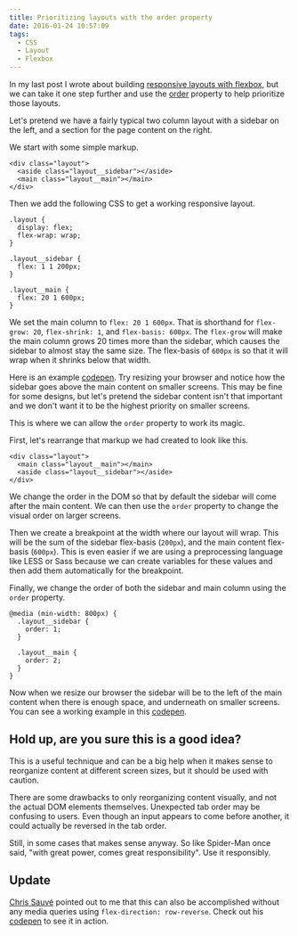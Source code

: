 ```yaml
---
title: Prioritizing layouts with the order property
date: 2016-01-24 10:57:09
tags:
  - CSS
  - Layout
  - Flexbox
---
```


In my last post I wrote about building [responsive layouts with flexbox](/2016/01/responsive-layouts-with-flexbox/), but we can take it one step further and use the [order](https://developer.mozilla.org/en-US/docs/Web/CSS/order) property to help prioritize those layouts.

Let's pretend we have a fairly typical two column layout with a sidebar on the left, and a section for the page content on the right.

We start with some simple markup.

```language-markup
<div class="layout">
  <aside class="layout__sidebar"></aside>
  <main class="layout__main"></main>
</div>
```

Then we add the following CSS to get a working responsive layout.

```language-css
.layout {
  display: flex;
  flex-wrap: wrap;
}

.layout__sidebar {
  flex: 1 1 200px;
}

.layout__main {
  flex: 20 1 600px;
}
```

We set the main column to `flex: 20 1 600px`. That is shorthand for `flex-grow: 20`, `flex-shrink: 1`, and `flex-basis: 600px`. The `flex-grow` will make the main column grows 20 times more than the sidebar, which causes the sidebar to almost stay the same size. The flex-basis of `600px` is so that it will wrap when it shrinks below that width.

Here is an example [codepen](http://codepen.io/dfmcphee/pen/vLWPYb?editors=1100). Try resizing your browser and notice how the sidebar goes above the main content on smaller screens. This may be fine for some designs, but let's pretend the sidebar content isn't that important and we don't want it to be the highest priority on smaller screens.

This is where we can allow the `order` property to work its magic.

First, let's rearrange that markup we had created to look like this.

```language-markup
<div class="layout">
  <main class="layout__main"></main>
  <aside class="layout__sidebar"></aside>
</div>
```

We change the order in the DOM so that by default the sidebar will come after the main content. We can then use the `order` property to change the visual order on larger screens.

Then we create a breakpoint at the width where our layout will wrap. This will be the sum of the sidebar flex-basis (`200px`), and the main content flex-basis (`600px`). This is even easier if we are using a preprocessing language like LESS or Sass because we can create variables for these values and then add them automatically for the breakpoint.

Finally, we change the order of both the sidebar and main column using the `order` property.

```language-css
@media (min-width: 800px) {
  .layout__sidebar {
    order: 1;
  }

  .layout__main {
    order: 2;
  }
}
```

Now when we resize our browser the sidebar will be to the left of the main content when there is enough space, and underneath on smaller screens. You can see a working example in this [codepen](http://codepen.io/dfmcphee/pen/vLdVde?editors=1100).

## Hold up, are you sure this is a good idea?

This is a useful technique and can be a big help when it makes sense to reorganize content at different screen sizes, but it should be used with caution.

There are some drawbacks to only reorganizing content visually, and not the actual DOM elements themselves. Unexpected tab order may be confusing to users. Even though an input appears to come before another, it could actually be reversed in the tab order.

Still, in some cases that makes sense anyway. So like Spider-Man once said, "with great power, comes great responsibility". Use it responsibly.

## Update

[Chris Sauvé](https://twitter.com/_lemonmade) pointed out to me that this can also be accomplished without any media queries using `flex-direction: row-reverse`. Check out his [codepen](http://codepen.io/lemonmade/pen/EPQMpo) to see it in action.
